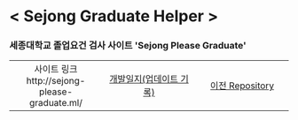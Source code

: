 # < Sejong Graduate Helper >

### 세종대학교 졸업요건 검사 사이트 'Sejong Please Graduate'

<table>
    <tr>
        <td align='center' width='33%'>사이트 링크 <br> http://sejong-please-graduate.ml/</td>
        <td align='center' width='33%'><a href="/dev_record.md">개발일지(업데이트 기록)</a></td>
        <td align='center' width='33%'><a href="https://github.com/hon99oo/SejongGraduateHellper">이전 Repository</a></td>
    </tr>
</table>


<br>


